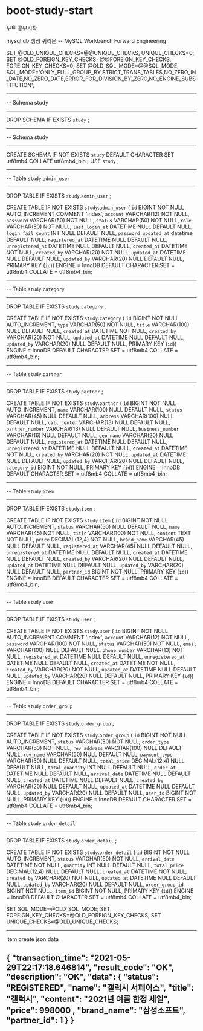 # boot-study-start
부트 공부시작

mysql db 생성 쿼리문
-- MySQL Workbench Forward Engineering

SET @OLD_UNIQUE_CHECKS=@@UNIQUE_CHECKS, UNIQUE_CHECKS=0;
SET @OLD_FOREIGN_KEY_CHECKS=@@FOREIGN_KEY_CHECKS, FOREIGN_KEY_CHECKS=0;
SET @OLD_SQL_MODE=@@SQL_MODE, SQL_MODE='ONLY_FULL_GROUP_BY,STRICT_TRANS_TABLES,NO_ZERO_IN_DATE,NO_ZERO_DATE,ERROR_FOR_DIVISION_BY_ZERO,NO_ENGINE_SUBSTITUTION';

-- -----------------------------------------------------
-- Schema study
-- -----------------------------------------------------
DROP SCHEMA IF EXISTS `study` ;

-- -----------------------------------------------------
-- Schema study
-- -----------------------------------------------------
CREATE SCHEMA IF NOT EXISTS `study` DEFAULT CHARACTER SET utf8mb4 COLLATE utf8mb4_bin ;
USE `study` ;

-- -----------------------------------------------------
-- Table `study`.`admin_user`
-- -----------------------------------------------------
DROP TABLE IF EXISTS `study`.`admin_user` ;

CREATE TABLE IF NOT EXISTS `study`.`admin_user` (
  `id` BIGINT NOT NULL AUTO_INCREMENT COMMENT 'index',
  `account` VARCHAR(12) NOT NULL,
  `password` VARCHAR(50) NOT NULL,
  `status` VARCHAR(50) NOT NULL,
  `role` VARCHAR(50) NOT NULL,
  `last_login_at` DATETIME NULL DEFAULT NULL,
  `login_fail_count` INT NULL DEFAULT NULL,
  `password_updated_at` datetime DEFAULT NULL,
  `registered_at` DATETIME NULL DEFAULT NULL,
  `unregistered_at` DATETIME NULL DEFAULT NULL,
  `created_at` DATETIME NOT NULL,
  `created_by` VARCHAR(20) NOT NULL,
  `updated_at` DATETIME NULL DEFAULT NULL,
  `updated_by` VARCHAR(20) NULL DEFAULT NULL,
  PRIMARY KEY (`id`))
ENGINE = InnoDB
DEFAULT CHARACTER SET = utf8mb4
COLLATE = utf8mb4_bin;


-- -----------------------------------------------------
-- Table `study`.`category`
-- -----------------------------------------------------
DROP TABLE IF EXISTS `study`.`category` ;

CREATE TABLE IF NOT EXISTS `study`.`category` (
  `id` BIGINT NOT NULL AUTO_INCREMENT,
  `type` VARCHAR(50) NOT NULL,
  `title` VARCHAR(100) NULL DEFAULT NULL,
  `created_at` DATETIME NOT NULL,
  `created_by` VARCHAR(20) NOT NULL,
  `updated_at` DATETIME NULL DEFAULT NULL,
  `updated_by` VARCHAR(20) NULL DEFAULT NULL,
  PRIMARY KEY (`id`))
ENGINE = InnoDB
DEFAULT CHARACTER SET = utf8mb4
COLLATE = utf8mb4_bin;


-- -----------------------------------------------------
-- Table `study`.`partner`
-- -----------------------------------------------------
DROP TABLE IF EXISTS `study`.`partner` ;

CREATE TABLE IF NOT EXISTS `study`.`partner` (
  `id` BIGINT NOT NULL AUTO_INCREMENT,
  `name` VARCHAR(100) NULL DEFAULT NULL,
  `status` VARCHAR(45) NULL DEFAULT NULL,
  `address` VARCHAR(100) NULL DEFAULT NULL,
  `call_center` VARCHAR(13) NULL DEFAULT NULL,
  `partner_number` VARCHAR(13) NULL DEFAULT NULL,
  `business_number` VARCHAR(16) NULL DEFAULT NULL,
  `ceo_name` VARCHAR(20) NULL DEFAULT NULL,
  `registered_at` DATETIME NULL DEFAULT NULL,
  `unregistered_at` DATETIME NULL DEFAULT NULL,
  `created_at` DATETIME NOT NULL,
  `created_by` VARCHAR(20) NOT NULL,
  `updated_at` DATETIME NULL DEFAULT NULL,
  `updated_by` VARCHAR(20) NULL DEFAULT NULL,
  `category_id` BIGINT NOT NULL,
  PRIMARY KEY (`id`))
ENGINE = InnoDB
DEFAULT CHARACTER SET = utf8mb4
COLLATE = utf8mb4_bin;


-- -----------------------------------------------------
-- Table `study`.`item`
-- -----------------------------------------------------
DROP TABLE IF EXISTS `study`.`item` ;

CREATE TABLE IF NOT EXISTS `study`.`item` (
  `id` BIGINT NOT NULL AUTO_INCREMENT,
  `status` VARCHAR(50) NULL DEFAULT NULL,
  `name` VARCHAR(45) NOT NULL,
  `title` VARCHAR(100) NOT NULL,
  `content` TEXT NOT NULL,
  `price` DECIMAL(12,4) NOT NULL,
  `brand_name` VARCHAR(45) NULL DEFAULT NULL,
  `registered_at` VARCHAR(45) NULL DEFAULT NULL,
  `unregistered_at` DATETIME NULL DEFAULT NULL,
  `created_at` DATETIME NULL DEFAULT NULL,
  `created_by` VARCHAR(20) NULL DEFAULT NULL,
  `updated_at` DATETIME NULL DEFAULT NULL,
  `updated_by` VARCHAR(20) NULL DEFAULT NULL,
  `partner_id` BIGINT NOT NULL,
  PRIMARY KEY (`id`))
ENGINE = InnoDB
DEFAULT CHARACTER SET = utf8mb4
COLLATE = utf8mb4_bin;


-- -----------------------------------------------------
-- Table `study`.`user`
-- -----------------------------------------------------
DROP TABLE IF EXISTS `study`.`user` ;

CREATE TABLE IF NOT EXISTS `study`.`user` (
  `id` BIGINT NOT NULL AUTO_INCREMENT COMMENT 'index',
  `account` VARCHAR(12) NOT NULL,
  `password` VARCHAR(100) NOT NULL,
  `status` VARCHAR(50) NOT NULL,
  `email` VARCHAR(100) NULL DEFAULT NULL,
  `phone_number` VARCHAR(13) NOT NULL,
  `registered_at` DATETIME NULL DEFAULT NULL,
  `unregistered_at` DATETIME NULL DEFAULT NULL,
  `created_at` DATETIME NOT NULL,
  `created_by` VARCHAR(20) NOT NULL,
  `updated_at` DATETIME NULL DEFAULT NULL,
  `updated_by` VARCHAR(20) NULL DEFAULT NULL,
  PRIMARY KEY (`id`))
ENGINE = InnoDB
DEFAULT CHARACTER SET = utf8mb4
COLLATE = utf8mb4_bin;


-- -----------------------------------------------------
-- Table `study`.`order_group`
-- -----------------------------------------------------
DROP TABLE IF EXISTS `study`.`order_group` ;

CREATE TABLE IF NOT EXISTS `study`.`order_group` (
  `id` BIGINT NOT NULL AUTO_INCREMENT,
  `status` VARCHAR(50) NOT NULL,
  `order_type` VARCHAR(50) NOT NULL,
  `rev_address` VARCHAR(100) NULL DEFAULT NULL,
  `rev_name` VARCHAR(50) NULL DEFAULT NULL,
  `payment_type` VARCHAR(50) NULL DEFAULT NULL,
  `total_price` DECIMAL(12,4) NULL DEFAULT NULL,
  `total_quantity` INT NULL DEFAULT NULL,
  `order_at` DATETIME NULL DEFAULT NULL,
  `arrival_date` DATETIME NULL DEFAULT NULL,
  `created_at` DATETIME NULL DEFAULT NULL,
  `created_by` VARCHAR(20) NULL DEFAULT NULL,
  `updated_at` DATETIME NULL DEFAULT NULL,
  `updated_by` VARCHAR(20) NULL DEFAULT NULL,
  `user_id` BIGINT NOT NULL,
  PRIMARY KEY (`id`))
ENGINE = InnoDB
DEFAULT CHARACTER SET = utf8mb4
COLLATE = utf8mb4_bin;


-- -----------------------------------------------------
-- Table `study`.`order_detail`
-- -----------------------------------------------------
DROP TABLE IF EXISTS `study`.`order_detail` ;

CREATE TABLE IF NOT EXISTS `study`.`order_detail` (
  `id` BIGINT NOT NULL AUTO_INCREMENT,
  `status` VARCHAR(50) NOT NULL,
  `arrival_date` DATETIME NOT NULL,
  `quantity` INT NULL DEFAULT NULL,
  `total_price` DECIMAL(12,4) NULL DEFAULT NULL,
  `created_at` DATETIME NOT NULL,
  `created_by` VARCHAR(20) NOT NULL,
  `updated_at` DATETIME NULL DEFAULT NULL,
  `updated_by` VARCHAR(20) NULL DEFAULT NULL,
  `order_group_id` BIGINT NOT NULL,
  `item_id` BIGINT NOT NULL,
  PRIMARY KEY (`id`))
ENGINE = InnoDB
DEFAULT CHARACTER SET = utf8mb4
COLLATE = utf8mb4_bin;


SET SQL_MODE=@OLD_SQL_MODE;
SET FOREIGN_KEY_CHECKS=@OLD_FOREIGN_KEY_CHECKS;
SET UNIQUE_CHECKS=@OLD_UNIQUE_CHECKS;

---------------------------------------------------------------------------------------------------------
item create json data

{
    "transaction_time": "2021-05-29T22:17:18.646814",
    "result_code": "OK",
    "description": "OK",
    "data": {
        "status": "REGISTERED",
        "name": "갤럭시 서페이스",
        "title": "갤럭시",
        "content": "2021년 여름 한정 세일",
        "price": 998000 ,
        "brand_name": "삼성소프트",
        "partner_id": 1
    }
}
---------------------------------------------------------------------------------------------------------
